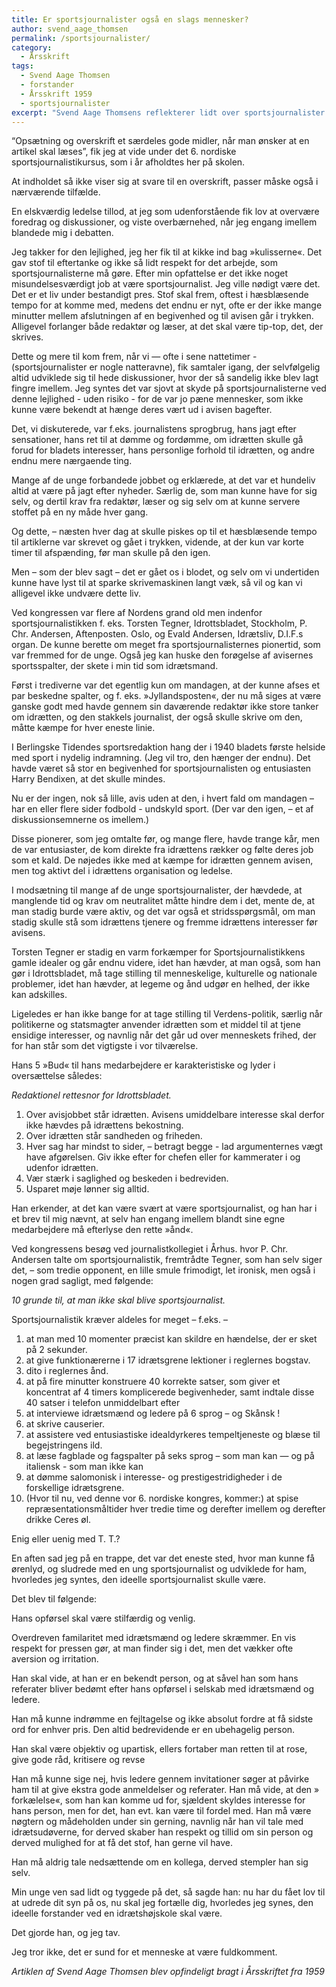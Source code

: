 ```yaml
---
title: Er sportsjournalister også en slags mennesker?
author: svend_aage_thomsen
permalink: /sportsjournalister/
category:
  - Årsskrift
tags:
  - Svend Aage Thomsen
  - forstander
  - Årsskrift 1959
  - sportsjournalister
excerpt: "Svend Aage Thomsens reflekterer lidt over sportsjournalister og deres arbejde."
---
```


“Opsætning og overskrift et særdeles gode midler, når man ønsker at en artikel skal læses”, fik jeg at vide under det 6. nordiske sportsjournalistikursus, som i år afholdtes her på skolen.

At indholdet så ikke viser sig at svare til en overskrift, passer måske også i nærværende tilfælde.

En elskværdig ledelse tillod, at jeg som udenforstående fik lov at overvære foredrag og diskussioner, og viste overbærnehed, når jeg engang imellem blandede mig i debatten. 

Jeg takker for den lejlighed, jeg her fik til at kikke ind bag »kulisserne«. Det gav stof til eftertanke og ikke så lidt respekt for det arbejde, som sportsjournalisterne må gøre. Efter min opfattelse er det ikke noget misundelsesværdigt job at være sportsjournalist. Jeg ville nødigt være det. Det er et liv under bestandigt pres. Stof skal frem, oftest i hæsblæsende tempo for at komme med, medens det endnu er nyt, ofte er der ikke mange minutter mellem afslutningen af en begivenhed og til avisen går i trykken. Alligevel forlanger både redaktør og læser, at det skal være tip-top, det, der skrives.

Dette og mere til kom frem, når vi — ofte i sene nattetimer -  (sportsjournalister er nogle natteravne), fik samtaler igang, der selvfølgelig altid udviklede sig til hede diskussioner, hvor der så sandelig ikke blev lagt fingre imellem. Jeg syntes det var sjovt at skyde på sportsjournalisterne ved denne lejlighed - uden risiko - for de var jo pæne mennesker, som ikke kunne være bekendt at hænge deres vært ud i avisen bagefter. 
 
Det, vi diskuterede, var f.eks. journalistens sprogbrug, hans jagt efter sensationer, hans ret til at dømme og fordømme, om idrætten skulle gå forud for bladets interesser, hans personlige forhold til idrætten, og andre endnu mere ոærgaende ting.

Mange af de unge forbandede jobbet og erklærede, at det var et hundeliv altid at være på jagt efter nyheder. Særlig de, som man kunne have for sig selv, og dertil krav fra redaktør, læser og sig selv om at kunne servere stoffet på en ny måde hver gang.

Og dette, – næsten hver dag at skulle piskes op til et hæsblæsende tempo til artiklerne var skrevet og gået i trykken, vidende, at der kun var korte timer til afspænding, før man skulle på den igen.

Men – som der blev sagt – det er gået os i blodet, og selv om vi undertiden kunne have lyst til at sparke skrivemaskinen langt væk, så vil og kan vi alligevel ikke undvære dette liv.

Ved kongressen var flere af Nordens grand old men indenfor sportsjournalistikken f. eks. Torsten Tegner, Idrottsbladet, Stockholm, P. Chr. Andersen, Aftenposten. Oslo, og Evald Andersen, Idrætsliv, D.I.F.s organ. De kunne berette om meget fra sportsjournalisternes pionertid, som var fremmed for de unge. Også jeg kan huske den forøgelse af avisernes sportsspalter, der skete i min tid som idrætsmand.

Først i trediverne var det egentlig kun om mandagen, at der kunne afses et par beskedne spalter, og f. eks. »Jyllandsposten«, der nu må siges at være ganske godt med havde gennem sin daværende redaktør ikke store tanker om idrætten, og den stakkels journalist, der også skulle skrive om den, måtte kæmpe for hver eneste linie.

I Berlingske Tidendes sportsredaktion hang der i 1940 bladets første helside med sport i nydelig indramning. (Jeg vil tro, den hænger der endnu). Det havde været så stor en begivenhed for sportsjournalisten og entusiasten Harry Bendixen, at det skulle mindes.

Nu er der ingen, nok så lille, avis uden at den, i hvert fald om mandagen – har en eller flere sider fodbold - undskyld sport. (Der var den igen, – et af diskussionsemnerne os imellem.)

Disse pionerer, som jeg omtalte før, og mange flere, havde trange kår, men de var entusiaster, de kom direkte fra idrættens rækker og følte deres job som et kald. De nøjedes ikke med at kæmpe for idrætten gennem avisen, men tog aktivt del i idrættens organisation og ledelse.

I modsætning til mange af de unge sportsjournalister, der hævdede, at manglende tid og krav om neutralitet måtte hindre dem i det, mente de, at man stadig burde være aktiv, og det var også et stridsspørgsmål, om man stadig skulle stå som idrættens tjenere og fremme idrættens interesser før avisens.

Torsten Tegner er stadig en varm forkæmper for Sportsjournalistikkens gamle idealer og går endnu videre, idet han hævder, at man også, som han gør i Idrottsbladet, må tage stilling til menneskelige, kulturelle og nationale problemer, idet han hævder, at legeme og ånd udgør en helhed, der ikke kan adskilles.

Ligeledes er han ikke bange for at tage stilling til Verdens-politik, særlig når politikerne og statsmagter anvender idrætten som et middel til at tjene ensidige interesser, og navnlig når det går ud over menneskets frihed, der for han står som det vigtigste i vor tilværelse.

Hans 5 »Bud« til hans medarbejdere er karakteristiske og lyder i oversættelse således:

_Redaktionel rettesnor for Idrottsbladet._

1. Over avisjobbet står idrætten. Avisens umiddelbare interesse skal derfor ikke hævdes på idrættens bekostning. 
2. Over idrætten står sandheden og friheden. 
3. Hver sag har mindst to sider, – betragt begge - lad argumenternes vægt have afgørelsen. Giv ikke efter for chefen eller for kammerater i og udenfor idrætten. 
4. Vær stærk i saglighed og beskeden i bedreviden. 
5. Usparet møje lønner sig alltid.

Han erkender, at det kan være svært at være sportsjournalist, og han har i et brev til mig nævnt, at selv han engang imellem blandt sine egne medarbejdere må efterlyse den rette »ånd«.

Ved kongressens besøg ved journalistkollegiet i Århus. hvor P. Chr. Andersen talte om sportsjournalistik, fremtrådte Tegner, som han selv siger det, – som tredie opponent, en lille smule frimodigt, let ironisk, men også i nogen grad sagligt, med følgende:

_10 grunde til, at man ikke skal blive sportsjournalist._

Sportsjournalistik kræver aldeles for meget – f.eks. –

1. at man med 10 momenter præcist kan skildre en hændelse, der er sket på 2 sekunder. 
2. at give funktionærerne i 17 idrætsgrene lektioner i reglernes bogstav. 
3. dito i reglernes ånd. 
4. at på fire minutter konstruere 40 korrekte satser, som giver et koncentrat af 4 timers komplicerede begivenheder, samt indtale disse 40 satser i telefon unmiddelbart efter
5. at interviewe idrætsmænd og ledere på 6 sprog – og Skånsk ! 
6. at skrive causerier.
7. at assistere ved entusiastiske idealdyrkeres tempeltjeneste og blæse til begejstringens ild.
8. at læse fagblade og fagspalter på seks sprog – som man kan — og på italiensk - som man ikke kan 
9. at dømme salomonisk i interesse- og prestigestridigheder i de forskellige idrætsgrene.
10. (Hvor til nu, ved denne vor 6. nordiske kongres, kommer:) at spise repræsentationsmåltider hver tredie time og derefter imellem og derefter drikke Ceres øl.
 
Enig eller uenig med T. T.?

En aften sad jeg på en trappe, det var det eneste sted, hvor man kunne få ørenlyd, og sludrede med en ung sportsjournalist og udviklede for ham, hvorledes jeg syntes, den ideelle sportsjournalist skulle være.

Det blev til følgende:

Hans opførsel skal være stilfærdig og venlig.

Overdreven familaritet med idrætsmænd og ledere skræmmer. En vis respekt for pressen gør, at man finder sig i det, men det vækker ofte aversion og irritation.

Han skal vide, at han er en bekendt person, og at såvel han som hans referater bliver bedømt efter hans opførsel i selskab med idrætsmænd og ledere.

Han må kunne indrømme en fejltagelse og ikke absolut fordre at få sidste ord for enhver pris. Den altid bedrevidende er en ubehagelig person.

Han skal være objektiv og upartisk, ellers fortaber man retten til at rose, give gode råd, kritisere og revse

Han må kunne sige nej, hvis ledere gennem invitationer søger at påvirke ham til at give ekstra gode anmeldelser og referater. Han må vide, at den » forkælelse«, som han kan komme ud for, sjældent skyldes interesse for hans person, men for det, han evt. kan være til fordel med. Han må være nøgtern og mådeholden under sin gerning, navnlig når han vil tale med idrætsudøverne, for derved skaber han respekt og tillid om sin person og derved mulighed for at få det stof, han gerne vil have.

Han må aldrig tale nedsættende om en kollega, derved stempler han sig selv.

Min unge ven sad lidt og tyggede på det, så sagde han: nu har du fået lov til at udrede dit syn på os, nu skal jeg fortælle dig, hvorledes jeg synes, den ideelle forstander ved en idrætshøjskole skal være.

Det gjorde han, og jeg tav.

Jeg tror ikke, det er sund for et menneske at være fuldkomment. 
 
_Artiklen af Svend Aage Thomsen blev opfindeligt bragt i Årsskriftet fra 1959_
